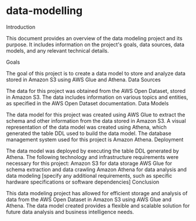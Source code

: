 # data-modelling

Introduction

This document provides an overview of the data modeling project and its purpose. It includes information on the project's goals, data sources, data models, and any relevant technical details.

Goals

The goal of this project is to create a data model to store and analyze data stored in Amazon S3 using AWS Glue and Athena.
Data Sources

The data for this project was obtained from the AWS Open Dataset, stored in Amazon S3.
The data includes information on various topics and entities, as specified in the AWS Open Dataset documentation.
Data Models

The data model for this project was created using AWS Glue to extract the schema and other information from the data stored in Amazon S3.
A visual representation of the data model was created using Athena, which generated the table DDL used to build the data model.
The database management system used for this project is Amazon Athena.
Deployment

The data model was deployed by executing the table DDL generated by Athena.
The following technology and infrastructure requirements were necessary for this project:
Amazon S3 for data storage
AWS Glue for schema extraction and data crawling
Amazon Athena for data analysis and data modeling
[specify any additional requirements, such as specific hardware specifications or software dependencies]
Conclusion

This data modeling project has allowed for efficient storage and analysis of data from the AWS Open Dataset in Amazon S3 using AWS Glue and Athena.
The data model created provides a flexible and scalable solution for future data analysis and business intelligence needs.
